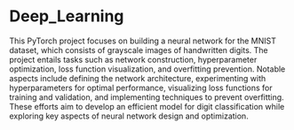 # Deep_Learning

This PyTorch project focuses on building a neural network for the MNIST dataset, which consists of grayscale images of handwritten digits. The project entails tasks such as network construction, hyperparameter optimization, loss function visualization, and overfitting prevention. Notable aspects include defining the network architecture, experimenting with hyperparameters for optimal performance, visualizing loss functions for training and validation, and implementing techniques to prevent overfitting. These efforts aim to develop an efficient model for digit classification while exploring key aspects of neural network design and optimization.
